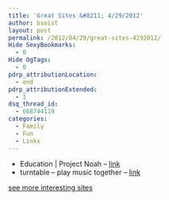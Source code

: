 ```yaml
---
title: 'Great Sites &#8211; 4/29/2012'
author: bsoist
layout: post
permalink: /2012/04/29/great-sites-4292012/
Hide SexyBookmarks:
  - 0
Hide OgTags:
  - 0
pdrp_attributionLocation:
  - end
pdrp_attributionExtended:
  - 1
dsq_thread_id:
  - 668744119
categories:
  - Family
  - Fun
  - Links
---
```

  * Education | Project Noah &#8211; [link][1] 
  * turntable &#8211; play music together &#8211; [link][2] 

[see more interesting sites][3]

 [1]: http://www.projectnoah.org/education
 [2]: http://turntable.fm/
 [3]: http://delicious.com/bsoist/s